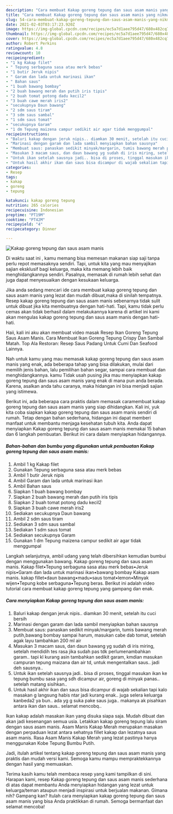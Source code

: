 ```yaml
---
description: "Cara membuat Kakap goreng tepung dan saus asam manis yang nikmat dan Mudah Dibuat"
title: "Cara membuat Kakap goreng tepung dan saus asam manis yang nikmat dan Mudah Dibuat"
slug: 54-cara-membuat-kakap-goreng-tepung-dan-saus-asam-manis-yang-nikmat-dan-mudah-dibuat
date: 2021-02-03T03:17:23.920Z
image: https://img-global.cpcdn.com/recipes/ec5a7d1aee795d47/680x482cq70/kakap-goreng-tepung-dan-saus-asam-manis-foto-resep-utama.jpg
thumbnail: https://img-global.cpcdn.com/recipes/ec5a7d1aee795d47/680x482cq70/kakap-goreng-tepung-dan-saus-asam-manis-foto-resep-utama.jpg
cover: https://img-global.cpcdn.com/recipes/ec5a7d1aee795d47/680x482cq70/kakap-goreng-tepung-dan-saus-asam-manis-foto-resep-utama.jpg
author: Robert Perkins
ratingvalue: 4.8
reviewcount: 10
recipeingredient:
- "1 kg Kakap filet"
- " Tepung serbaguna sasa atau merk bebas"
- "1 butir Jeruk nipis"
- " Garam dan lada untuk marinasi ikan"
- " Bahan saus"
- "1 buah bawang bombay"
- "2 buah bawang merah dan putih iris tipis"
- "2 buah tomat potong dadu kecil2"
- "3 buah cawe merah iris2"
- "secukupnya Daun bawang"
- "2 sdm saus tiram"
- "3 sdm saus sambal"
- "1 sdm saus tomat"
- "secukupnya Garam"
- "1 dm Tepung maizena campur sedikit air agar tidak menggumpal"
recipeinstructions:
- "Baluri kakap dengan jeruk nipis.. diamkan 30 menit, setelah itu cuci bersih"
- "Marinasi dengan garam dan lada sambil menyiapkan bahan sausnya"
- "Membuat saus: panaskan sedikit minyak/margarin, tumis bawang merah putih,bawang bombay sampai harum, masukan cabe dab tomat, setelah agak layu tambahkan 200 ml air"
- "Masukan 3 macam saus, dan daun bawang yg sudah di iris miring, setelah mendidih tes rasa jika sudah pas tdk perlumenambahkan garam.. tapi kl kurang asin tambahkan sedikit garam, kmdian masukan campuran tepung maizana dan air td, untuk mengentalkan saus.. jadi deh sausnya.."
- "Untuk ikan setelah sausnya jadi.. bisa di proses, tinggal masukan ikan ke tepung bumbu sasa yang sdh dicampur air, goreng di minyak panas.. setelah matang sisihkan.."
- "Untuk hasil akhir ikan dan saus bisa dicampur di wajab sekalian tapi kalo masakan g langsung habis ntar jadi kurang enak.. juga selera keluarga kanbeda2 ya bun.. ada yg g suka pake saus juga.. makanya ak pisahkan antara ikan dan saus.. selamat mencobq.."
categories:
- Resep
tags:
- kakap
- goreng
- tepung

katakunci: kakap goreng tepung 
nutrition: 265 calories
recipecuisine: Indonesian
preptime: "PT19M"
cooktime: "PT42M"
recipeyield: "4"
recipecategory: Dinner

---
```



![Kakap goreng tepung dan saus asam manis](https://img-global.cpcdn.com/recipes/ec5a7d1aee795d47/680x482cq70/kakap-goreng-tepung-dan-saus-asam-manis-foto-resep-utama.jpg)

Di waktu  saat ini , kamu memang bisa memesan makanan siap saji tanpa perlu repot memasaknya sendiri. Tapi, untuk kita yang mau menyajikan sajian eksklusif bagi keluarga, maka kita memang lebih baik menghidangkannya sendiri. Pasalnya, memasak di rumah lebih sehat dan juga dapat menyesuaikan dengan kesukaan keluarga.

Jika anda sedang mencari ide cara membuat kakap goreng tepung dan saus asam manis yang lezat dan mudah dibuat,maka di sinilah tempatnya. Resep kakap goreng tepung dan saus asam manis  sebenarnya tidak sulit untuk dibuat jika kita membuatnya dengan hati-hati. Tapi, kamu tidak perlu cemas akan tidak berhasil dalam melakukannya 
karena di artikel ini kami akan mengulas kakap goreng tepung dan saus asam manis dengan hati-hati.  

Haii, kali ini aku akan membuat video masak Resep Ikan Goreng Tepung Saus Asam Manis. Cara Membuat Ikan Goreng Tepung Crispy Dan Sambal Matah. Top Ala Restoran: Resep Saus Padang Untuk Cumi Dan Seafood Lainnya.

Nah untuk kamu yang mau memasak kakap goreng tepung dan saus asam manis yang enak, ada beberapa tahap yang bisa dilakukan, mulai dari memilih jenis bahan, lalu pemilihan bahan segar, sampai cara membuat dan menghidangkannya. kamu Tidak usah pusing jika mau menyiapkan kakap goreng tepung dan saus asam manis yang enak di mana pun anda berada. Karena, asalkan anda  tahu caranya, maka hidangan ini bisa menjadi sajian yang istimewa.

Berikut ini, ada beberapa cara praktis  dalam memasak caramembuat kakap goreng tepung dan saus asam manis yang siap dihidangkan. Kali ini, yuk kita coba siapkan kakap goreng tepung dan saus asam manis sendiri di rumah. Tetap dengan bahan sederhana, hidangan ini dapat memberi manfaat untuk membantu menjaga kesehatan tubuh kita. Anda dapat menyiapkan Kakap goreng tepung dan saus asam manis memakai 15 bahan dan 6 langkah pembuatan. Berikut ini cara dalam menyiapkan hidangannya.

<!--inarticleads1-->

##### Bahan-bahan dan bumbu yang digunakan untuk pembuatan Kakap goreng tepung dan saus asam manis:

1. Ambil 1 kg Kakap filet
1. Gunakan  Tepung serbaguna sasa atau merk bebas
1. Ambil 1 butir Jeruk nipis
1. Ambil  Garam dan lada untuk marinasi ikan
1. Ambil  Bahan saus
1. Siapkan 1 buah bawang bombay
1. Siapkan 2 buah bawang merah dan putih iris tipis
1. Siapkan 2 buah tomat potong dadu kecil2
1. Siapkan 3 buah cawe merah iris2
1. Sediakan secukupnya Daun bawang
1. Ambil 2 sdm saus tiram
1. Sediakan 3 sdm saus sambal
1. Sediakan 1 sdm saus tomat
1. Sediakan secukupnya Garam
1. Gunakan 1 dm Tepung maizena campur sedikit air agar tidak menggumpal


Langkah selanjutnya, ambil udang yang telah dibersihkan kemudian bumbui dengan menggunakan bawang. Kakap goreng tepung dan saus asam manis. Kakap filet•Tepung serbaguna sasa atau merk bebas•Jeruk nipis•Garam dan lada untuk marinasi ikan•bawang bombay Kakap asam manis. kakap fillet•daun bawang•madu•saus tomat•lemon•Minyak wijen•Tepung kobe serbaguna•Tepung beras. Berikut ini adalah video tutorial cara membuat kakap goreng tepung yang gampang dan enak. 

<!--inarticleads2-->

##### Cara menyiapkan Kakap goreng tepung dan saus asam manis:

1. Baluri kakap dengan jeruk nipis.. diamkan 30 menit, setelah itu cuci bersih
1. Marinasi dengan garam dan lada sambil menyiapkan bahan sausnya
1. Membuat saus: panaskan sedikit minyak/margarin, tumis bawang merah putih,bawang bombay sampai harum, masukan cabe dab tomat, setelah agak layu tambahkan 200 ml air
1. Masukan 3 macam saus, dan daun bawang yg sudah di iris miring, setelah mendidih tes rasa jika sudah pas tdk perlumenambahkan garam.. tapi kl kurang asin tambahkan sedikit garam, kmdian masukan campuran tepung maizana dan air td, untuk mengentalkan saus.. jadi deh sausnya..
1. Untuk ikan setelah sausnya jadi.. bisa di proses, tinggal masukan ikan ke tepung bumbu sasa yang sdh dicampur air, goreng di minyak panas.. setelah matang sisihkan..
1. Untuk hasil akhir ikan dan saus bisa dicampur di wajab sekalian tapi kalo masakan g langsung habis ntar jadi kurang enak.. juga selera keluarga kanbeda2 ya bun.. ada yg g suka pake saus juga.. makanya ak pisahkan antara ikan dan saus.. selamat mencobq..


Ikan kakap adalah masakan ikan yang disuka siapa saja. Mudah dibuat dan akan jadi kesenangan semua usia. Letakkan kakap goreng tepung lalu siram dengan saus asam manis. Asam Manis Kakap Merah merupakan masakan dengan perpaduan lezat antara sehatnya fillet kakap dan lezatnya saus asam manis. Rasa Asam Manis Kakap Merah yang lezat pastinya hanya menggunakan Kobe Tepung Bumbu Putih. 

Jadi, itulah artikel tentang  kakap goreng tepung dan saus asam manis  yang praktis dan mudah versi kami. Semoga kamu mampu mempraktekkannya dengan hasil yang memuaskan. 

Terima kasih kamu telah membaca resep yang kami tampilkan di sini. Harapan kami, resep  Kakap goreng tepung dan saus asam manis sederhana di atas dapat membantu Anda menyiapkan hidangan yang lezat untuk keluarga/teman ataupun menjadi inspirasi untuk berjualan makanan. Gimana nih? Gampang kan? Itulah cara menyiapkan kakap goreng tepung dan saus asam manis yang bisa Anda praktikkan di rumah. Semoga bermanfaat dan selamat mencoba!

